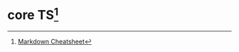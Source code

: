 # core TS[^1]


[^1]: [Markdown Cheatsheet](https://github.com/adam-p/markdown-here/wiki/Markdown-Cheatsheet)
